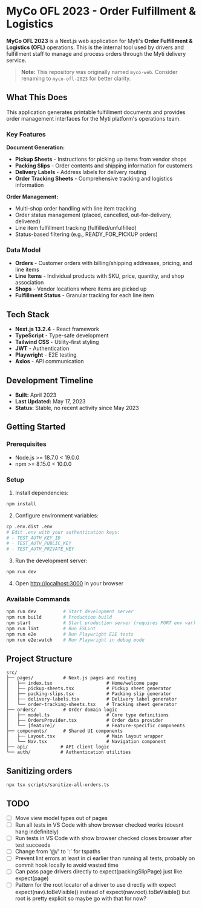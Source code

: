 # MyCo OFL 2023 - Order Fulfillment & Logistics

**MyCo OFL 2023** is a Next.js web application for Myti's **Order Fulfillment & Logistics (OFL)** operations. This is the internal tool used by drivers and fulfillment staff to manage and process orders through the Myti delivery service.

> **Note:** This repository was originally named `myco-web`. Consider renaming to `myco-ofl-2023` for better clarity.

## What This Does

This application generates printable fulfillment documents and provides order management interfaces for the Myti platform's operations team.

### Key Features

**Document Generation:**
- **Pickup Sheets** - Instructions for picking up items from vendor shops
- **Packing Slips** - Order contents and shipping information for customers
- **Delivery Labels** - Address labels for delivery routing
- **Order Tracking Sheets** - Comprehensive tracking and logistics information

**Order Management:**
- Multi-shop order handling with line item tracking
- Order status management (placed, cancelled, out-for-delivery, delivered)
- Line item fulfillment tracking (fulfilled/unfulfilled)
- Status-based filtering (e.g., READY_FOR_PICKUP orders)

### Data Model

- **Orders** - Customer orders with billing/shipping addresses, pricing, and line items
- **Line Items** - Individual products with SKU, price, quantity, and shop association
- **Shops** - Vendor locations where items are picked up
- **Fulfillment Status** - Granular tracking for each line item

## Tech Stack

- **Next.js 13.2.4** - React framework
- **TypeScript** - Type-safe development
- **Tailwind CSS** - Utility-first styling
- **JWT** - Authentication
- **Playwright** - E2E testing
- **Axios** - API communication

## Development Timeline

- **Built:** April 2023
- **Last Updated:** May 17, 2023
- **Status:** Stable, no recent activity since May 2023

## Getting Started

### Prerequisites
- Node.js >= 18.7.0 < 19.0.0
- npm >= 8.15.0 < 10.0.0

### Setup

1. Install dependencies:
```bash
npm install
```

2. Configure environment variables:
```bash
cp .env.dist .env
# Edit .env with your authentication keys:
# - TEST_AUTH_KEY_ID
# - TEST_AUTH_PUBLIC_KEY
# - TEST_AUTH_PRIVATE_KEY
```

3. Run the development server:
```bash
npm run dev
```

4. Open [http://localhost:3000](http://localhost:3000) in your browser

### Available Commands

```bash
npm run dev          # Start development server
npm run build        # Production build
npm start            # Start production server (requires PORT env var)
npm run lint         # Run ESLint
npm run e2e          # Run Playwright E2E tests
npm run e2e:watch    # Run Playwright in debug mode
```

## Project Structure

```
src/
├── pages/           # Next.js pages and routing
│   ├── index.tsx                    # Home/welcome page
│   ├── pickup-sheets.tsx            # Pickup sheet generator
│   ├── packing-slips.tsx            # Packing slip generator
│   ├── delivery-labels.tsx          # Delivery label generator
│   └── order-tracking-sheets.tsx    # Tracking sheet generator
├── orders/          # Order domain logic
│   ├── model.ts                     # Core type definitions
│   ├── OrdersProvider.tsx           # Order data provider
│   └── [feature]/                   # Feature-specific components
├── components/      # Shared UI components
│   ├── Layout.tsx                   # Main layout wrapper
│   └── Nav.tsx                      # Navigation component
├── api/            # API client logic
└── auth/           # Authentication utilities
```

## Sanitizing orders

```
npx tsx scripts/sanitize-all-orders.ts
```

## TODO

- [ ] Move view model types out of pages
- [ ] Run all tests in VS Code with show browser checked works (doesnt hang indefinitely)
- [ ] Run tests in VS Code with show browser checked closes browser after test succeeds
- [ ] Change from '@/' to ':' for tspaths
- [ ] Prevent lint errors at least in ci earlier than running all tests, probably on commit hook locally to avoid wasted time
- [ ] Can pass page drivers directly to expect(packingSlipPage) just like expect(page)
- [ ] Pattern for the root locator of a driver to use directly with expect expect(nav).toBeVisible() instead of expect(nav.root).toBeVisible() but root is pretty explicit so maybe go with that for now?